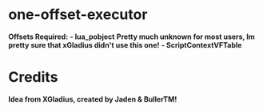 # one-offset-executor
**Offsets Required:**
  **- lua_pobject**
    **Pretty much unknown for most users, Im pretty sure that xGladius didn't use this one!**
  **- ScriptContextVFTable**
  
# Credits
**Idea from XGladius, created by Jaden & BullerTM!**
